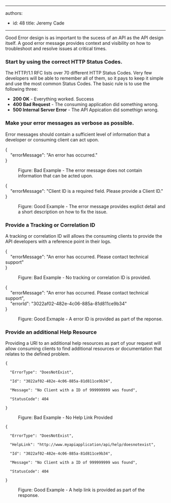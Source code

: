 

---
authors:
  - id: 48
    title: Jeremy Cade
---




<span class='intro'> <p>Good Error design is as important to the sucess of an API as the API design itself. A good error message provides context and visibility on how to troubleshoot and resolve issues at critical times. <br></p> </span>

<h3 class="ssw15-rteElement-H3">Start by using the correct HTTP Status Codes.</h3><p>The HTTP/1.1 RFC lists over 70 different HTTP Status&#160;Codes. Very few developers will be able to remember all of them, so it pays to keep it simple and use the most common Status Codes. The basic rule is to use the following three&#58;<br></p><ul><li><strong>200 OK</strong> - Everything worked. Success</li><li><strong>400 Bad Request</strong> - The consuming application did something wrong.<br></li><li><strong>500 Internal Server Error</strong> - The API Appication did somethign wrong.</li></ul><h3 class="ssw15-rteElement-H3">Make your error messages as verbose as possible.</h3><p>Error messages should contain a sufficient level of information that a developer or consuming client can act upon.<br></p><p class="ssw15-rteElement-CodeArea">&#123;<br>&#160;&#160;&#160; &quot;<span>errorMessage</span>&quot;&#58; &quot;An error has occurred.&quot;<br>&#125;</p><dd class="ssw15-rteElement-FigureBad">Figure&#58; Bad Example - The error message does not contain information that can be acted upon.</dd><p class="ssw15-rteElement-CodeArea">&#123;<br>&#160;&#160;&#160; &quot;<span>errorMessage</span>&quot;&#58; &quot;Client ID is a required field. Please provide a Client ID.&quot;<br>&#125;<br></p><dd class="ssw15-rteElement-FigureGood">Figure&#58; Good Example - The error message provides explict detail and a short description on how to fix the issue.</dd><h3 class="ssw15-rteElement-H3">Provide a Tracking or Correlation ID</h3><p>A tracking or correlation ID will allows the consuming clients to provide the API developers with a reference point in their logs. </p><p class="ssw15-rteElement-CodeArea">&#123;<br>&#160;&#160;&#160; &quot;errorMessage&quot;&#58; &quot;An error has occurred. Please contact technical support&quot;<br>&#125;<br></p><dd class="ssw15-rteElement-FigureBad">Figure&#58; Bad Example - No tracking or correlation ID is provided.</dd><p class="ssw15-rteElement-CodeArea">&#123;<br>&#160;&#160;&#160; &quot;errorMessage&quot;&#58; &quot;An error has occurred. Please contact technical support&quot;,<br>&#160;&#160;&#160; &quot;errorId&quot;&#58; &quot;3022af02-482e-4c06-885a-81d811ce9b34&quot;<br>&#125;</p><dd class="ssw15-rteElement-FigureGood">Figure&#58; Good Exmaple - A error ID is provided as part of the reponse.</dd><h3 class="ssw15-rteElement-H3">Provide an additional Help Resource</h3><p>Providing a URI to an additional help resources as part of your request will allow consuming clients to&#160;find additional resources or&#160;documentation that relates to the defined problem.&#160; <br></p><p class="ssw15-rteElement-CodeArea"><code>&#123;
  <br>&#160; &quot;ErrorType&quot;&#58; &quot;DoesNotExist&quot;,
  <br>&#160; &quot;Id&quot;&#58; &quot;3022af02-482e-4c06-885a-81d811ce9b34&quot;,
  <br>&#160; &quot;Message&quot;&#58; &quot;No Client with a ID of 999999999 was found&quot;,
  <br>&#160; &quot;StatusCode&quot;&#58; 404
<br>&#125;</code></p><dd class="ssw15-rteElement-FigureBad"><code></code>Figure&#58; Bad Example - No Help Link Provided<br></dd><p class="ssw15-rteElement-CodeArea"><code>&#123;
  <br>&#160; &quot;ErrorType&quot;&#58; &quot;DoesNotExist&quot;,
  <br>&#160; &quot;HelpLink&quot;&#58; &quot;http&#58;//www.myapiapplication/api/help/doesnotexist&quot;,
  <br>&#160; &quot;Id&quot;&#58; &quot;3022af02-482e-4c06-885a-81d811ce9b34&quot;,
  <br>&#160; &quot;Message&quot;&#58; &quot;No Client with a ID of 999999999 was found&quot;,
  <br>&#160; &quot;StatusCode&quot;&#58; 404
<br>&#125;</code></p><dd class="ssw15-rteElement-FigureGood">Figure&#58; Good Example - A help link is provided as part of the response.<br></dd><dt><br></dt>



